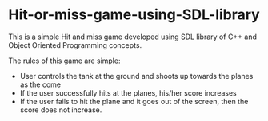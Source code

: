# Hit-or-miss-game-using-SDL-library

This is a simple Hit and miss game developed using SDL library of C++ and Object Oriented Programming concepts.

The rules of this game are simple:
- User controls the tank at the ground and shoots up towards the planes as the come
- If the user successfully hits at the planes, his/her score increases
- If the user fails to hit the plane and it goes out of the screen, then the score does not increase.

 
